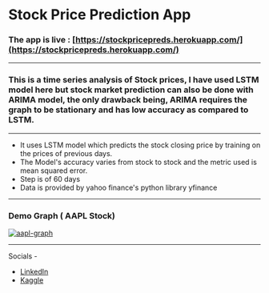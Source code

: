 # Stock Price Prediction App
### The app is live : [https://stockpricepreds.herokuapp.com/](https://stockpricepreds.herokuapp.com/)

----
### This is a time series analysis of Stock prices, I have used LSTM model here but stock market prediction can also be done with ARIMA model, the only drawback being, ARIMA requires the graph to be stationary and has low accuracy as compared to LSTM.
---

 - It uses LSTM model which predicts the stock closing price by training
   on the prices of previous days.
 - The Model's accuracy varies from stock to stock and the metric
   used is mean squared error.
 - Step is of 60 days
 - Data is provided by yahoo finance's python library    yfinance
 ----
 ### Demo Graph ( AAPL Stock)
<a href="https://ibb.co/Wv0MkkH"><img src="https://i.ibb.co/KxDf225/aapl-graph.jpg" alt="aapl-graph" border="0" /></a>

----
Socials - 
 - [LinkedIn](https://www.linkedin.com/in/hemil-mehta-181888192/)
 - [Kaggle](https://www.kaggle.com/hemil26)
